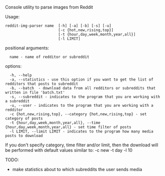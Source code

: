 Console utility to parse images from Reddit

Usage:
```
reddit-img-parser name  [-h] [-a] [-b] [-s] [-u]
                        [-c {hot,new,rising,top}]
                        [-t {hour,day,week,month,year,all}] 
                        [-l LIMIT]
```

positional arguments:
```
  name - name of redditor or subreddit
```

options:
```
  -h, --help
  -a, --statistics - use this option if you want to get the list of redditors that posts to subreddit
  -b, --batch  - download data from all redditors or subreddits that written in file 'batch.txt'
  -s, --subreddit - indicates to the program that you are working with a subreddit
  -u, --user - indicates to the program that you are working with a redditor
  -c {hot,new,rising,top}, --category {hot,new,rising,top} - set category of posts
  -t {hour,day,week,month,year,all}, --time {hour,day,week,month,year,all} - set time filter of posts
  -l LIMIT, --limit LIMIT - indicates to the program how many media posts to download
```

If you don't specify category, time filter and/or limit, then the download will be performed with default values similar to: -c new -t day -l 10


TODO:
- make statistics about to which subreddits the user sends media

